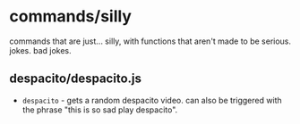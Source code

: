 # commands/**silly**
commands that are just... silly, with functions that aren't made to be serious. jokes. bad jokes.

## despacito/despacito.js
- `despacito` - gets a random despacito video. can also be triggered with the phrase "this is so sad play despacito".